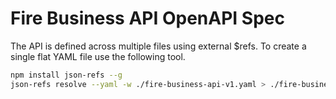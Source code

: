 # Fire Business API OpenAPI Spec

The API is defined across multiple files using external $refs. To create a single flat YAML file use the following tool.
```bash
npm install json-refs --g
json-refs resolve --yaml -w ./fire-business-api-v1.yaml > ./fire-business-api-v1-flat.yaml
``` 
